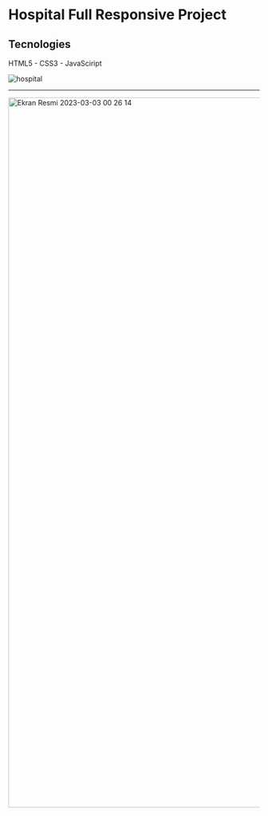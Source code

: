 <h1>Hospital Full Responsive Project</h1>

<h2>Tecnologies</h2>
<p>HTML5 - CSS3 - JavaSciript</p>

![hospital](https://user-images.githubusercontent.com/105823500/222587482-9ea23fa2-e1ce-497e-904b-b8372956009a.gif)

<hr>
<img width="1423" alt="Ekran Resmi 2023-03-03 00 26 14" src="https://user-images.githubusercontent.com/105823500/222586762-3cce89f3-cf5d-4ffe-89b1-b660677a598e.png">
